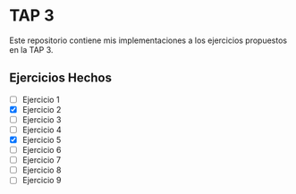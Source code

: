 # TAP 3
Este repositorio contiene mis implementaciones a los ejercicios propuestos en la TAP 3.

## Ejercicios Hechos
- [ ] Ejercicio 1
- [x] Ejercicio 2
- [ ] Ejercicio 3
- [ ] Ejercicio 4
- [x] Ejercicio 5
- [ ] Ejercicio 6
- [ ] Ejercicio 7
- [ ] Ejercicio 8
- [ ] Ejercicio 9